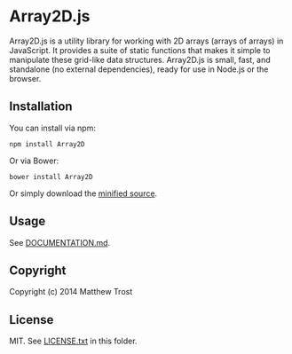 # Array2D.js

Array2D.js is a utility library for working with 2D arrays (arrays of arrays) in JavaScript. It provides a suite of static functions that makes it simple to manipulate these grid-like data structures. Array2D.js is small, fast, and standalone (no external dependencies), ready for use in Node.js or the browser.

## Installation

You can install via npm:

    npm install Array2D
  
  
Or via Bower:

    bower install Array2D
  
  
Or simply download the [minified source](dist/Array2D.min.js).

## Usage

See [DOCUMENTATION.md](DOCUMENTATION.md).

## Copyright

Copyright (c) 2014 Matthew Trost

## License

MIT. See [LICENSE.txt](LICENSE.txt) in this folder.
